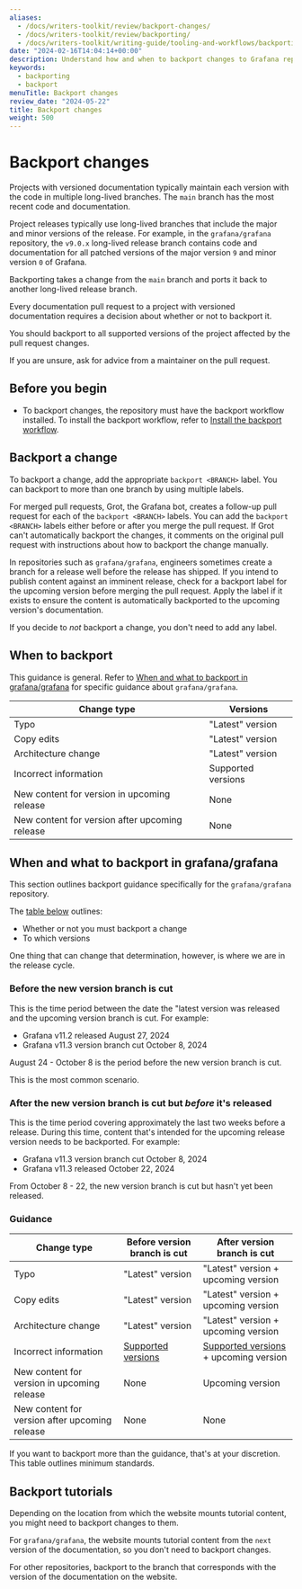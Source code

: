 ```yaml
---
aliases:
  - /docs/writers-toolkit/review/backport-changes/
  - /docs/writers-toolkit/review/backporting/
  - /docs/writers-toolkit/writing-guide/tooling-and-workflows/backporting/
date: "2024-02-16T14:04:14+00:00"
description: Understand how and when to backport changes to Grafana repositories.
keywords:
  - backporting
  - backport
menuTitle: Backport changes
review_date: "2024-05-22"
title: Backport changes
weight: 500
---
```


# Backport changes

Projects with versioned documentation typically maintain each version with the code in multiple long-lived branches.
The `main` branch has the most recent code and documentation.

Project releases typically use long-lived branches that include the major and minor versions of the release.
For example, in the `grafana/grafana` repository, the `v9.0.x` long-lived release branch contains code and documentation for all patched versions of the major version `9` and minor version `0` of Grafana.

Backporting takes a change from the `main` branch and ports it back to another long-lived release branch.

Every documentation pull request to a project with versioned documentation requires a decision about whether or not to backport it.

You should backport to all supported versions of the project affected by the pull request changes.

If you are unsure, ask for advice from a maintainer on the pull request.

## Before you begin

- To backport changes, the repository must have the backport workflow installed.
  To install the backport workflow, refer to [Install the backport workflow](/docs/writers-toolkit/review/backport-changes/install-the-workflow/).

## Backport a change

To backport a change, add the appropriate `backport <BRANCH>` label.
You can backport to more than one branch by using multiple labels.

For merged pull requests, Grot, the Grafana bot, creates a follow-up pull request for each of the `backport <BRANCH>` labels.
You can add the `backport <BRANCH>` labels either before or after you merge the pull request.
If Grot can't automatically backport the changes, it comments on the original pull request with instructions about how to backport the change manually.

In repositories such as `grafana/grafana`, engineers sometimes create a branch for a release well before the release has shipped.
If you intend to publish content against an imminent release, check for a backport label for the upcoming version before merging the pull request.
Apply the label if it exists to ensure the content is automatically backported to the upcoming version's documentation.

If you decide to _not_ backport a change, you don't need to add any label.

## When to backport

This guidance is general. Refer to [When and what to backport in grafana/grafana](#when-and-what-to-backport-in-grafanagrafana) for specific guidance about `grafana/grafana`.

<!-- prettier-ignore-start -->

| Change type                                       | Versions           |
|---------------------------------------------------|--------------------|
| Typo                                              | "Latest" version   |
| Copy edits                                        | "Latest" version   |
| Architecture change                               | "Latest" version   |
| Incorrect information                             | Supported versions |
| New content for version in upcoming release       | None               |
| New content for version after upcoming release    | None               |

<!-- prettier-ignore-end -->

## When and what to backport in grafana/grafana

This section outlines backport guidance specifically for the `grafana/grafana` repository.

The [table below](#guidance) outlines:

- Whether or not you must backport a change
- To which versions

One thing that can change that determination, however, is where we are in the release cycle.

### Before the new version branch is cut

This is the time period between the date the "latest version was released and the upcoming version branch is cut. For example:

- Grafana v11.2 released August 27, 2024
- Grafana v11.3 version branch cut October 8, 2024

August 24 - October 8 is the period before the new version branch is cut.

This is the most common scenario.

### After the new version branch is cut but _before_ it's released

This is the time period covering approximately the last two weeks before a release. During this time, content that's intended for the upcoming release version needs to be backported. For example:

- Grafana v11.3 version branch cut October 8, 2024
- Grafana v11.3 released October 22, 2024

From October 8 - 22, the new version branch is cut but hasn't yet been released.

### Guidance

<!-- prettier-ignore-start -->

| Change type                                       | Before version branch is cut       | After version branch is cut                           |
|---------------------------------------------------|------------------------------------|-------------------------------------------------------|
| Typo                                              | "Latest" version                   | "Latest" version + upcoming version                   |
| Copy edits                                        | "Latest" version                   | "Latest" version + upcoming version                   |
| Architecture change                               | "Latest" version                   | "Latest" version + upcoming version                   |
| Incorrect information                             | [Supported versions](https://grafana.com/docs/grafana/latest/upgrade-guide/when-to-upgrade/#what-to-know-about-version-support) | [Supported versions](https://grafana.com/docs/grafana/latest/upgrade-guide/when-to-upgrade/#what-to-know-about-version-support) + upcoming version |
| New content for version in upcoming release       | None                               | Upcoming version                                      |
| New content for version after upcoming release    | None                               | None                                                  |

<!-- prettier-ignore-end -->

If you want to backport more than the guidance, that's at your discretion. This table outlines minimum standards.

## Backport tutorials

Depending on the location from which the website mounts tutorial content, you might need to backport changes to them.

For `grafana/grafana`, the website mounts tutorial content from the `next` version of the documentation, so you don't need to backport changes.

For other repositories, backport to the branch that corresponds with the version of the documentation on the website.
